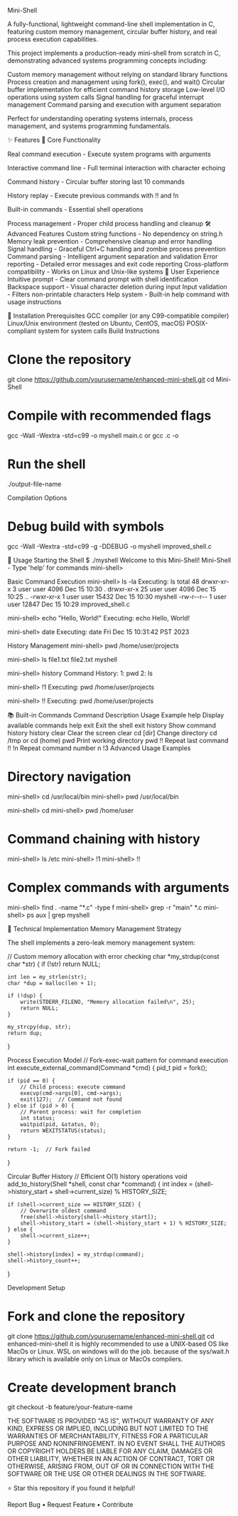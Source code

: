 Mini-Shell

A fully-functional, lightweight command-line shell implementation in C, featuring custom memory management, circular buffer history, and real process execution capabilities.


This project implements a production-ready mini-shell from scratch in C, demonstrating advanced systems programming concepts including:

Custom memory management without relying on standard library functions
Process creation and management using fork(), exec(), and wait()
Circular buffer implementation for efficient command history storage
Low-level I/O operations using system calls
Signal handling for graceful interrupt management
Command parsing and execution with argument separation

Perfect for understanding operating systems internals, process management, and systems programming fundamentals.

✨ Features
🚀 Core Functionality

Real command execution - Execute system programs with arguments

Interactive command line - Full terminal interaction with character echoing

Command history - Circular buffer storing last 10 commands

History replay - Execute previous commands with !! and !n

Built-in commands - Essential shell operations

Process management - Proper child process handling and cleanup
🛠️ Advanced Features
Custom string functions - No dependency on string.h
Memory leak prevention - Comprehensive cleanup and error handling
Signal handling - Graceful Ctrl+C handling and zombie process prevention
Command parsing - Intelligent argument separation and validation
Error reporting - Detailed error messages and exit code reporting
Cross-platform compatibility - Works on Linux and Unix-like systems
🎨 User Experience
Intuitive prompt - Clear command prompt with shell identification
Backspace support - Visual character deletion during input
Input validation - Filters non-printable characters
Help system - Built-in help command with usage instructions


🔧 Installation
Prerequisites
GCC compiler (or any C99-compatible compiler)
Linux/Unix environment (tested on Ubuntu, CentOS, macOS)
POSIX-compliant system for system calls
Build Instructions
# Clone the repository
git clone https://github.com/yourusername/enhanced-mini-shell.git
cd Mini-Shell

# Compile with recommended flags
gcc -Wall -Wextra -std=c99 -o myshell main.c
or
gcc <source-code-file-name>.c -o <output-file-name>

# Run the shell
./output-file-name


Compilation Options
# Debug build with symbols
gcc -Wall -Wextra -std=c99 -g -DDEBUG -o myshell improved_shell.c



🚀 Usage
Starting the Shell
$ ./myshell
Welcome to this Mini-Shell!
Mini-Shell  - Type 'help' for commands
mini-shell> 

Basic Command Execution
mini-shell> ls -la
Executing: ls
total 48
drwxr-xr-x  3 user user  4096 Dec 15 10:30 .
drwxr-xr-x 25 user user  4096 Dec 15 10:25 ..
-rwxr-xr-x  1 user user 15432 Dec 15 10:30 myshell
-rw-r--r--  1 user user 12847 Dec 15 10:29 improved_shell.c

mini-shell> echo "Hello, World!"
Executing: echo
Hello, World!

mini-shell> date
Executing: date
Fri Dec 15 10:31:42 PST 2023

History Management
mini-shell> pwd
/home/user/projects

mini-shell> ls
file1.txt  file2.txt  myshell

mini-shell> history
Command History:
  1: pwd
  2: ls

mini-shell> !1
Executing: pwd
/home/user/projects

mini-shell> !!
Executing: pwd
/home/user/projects

📚 Built-in Commands
Command	Description	Usage Example
help	Display available commands	help
exit	Exit the shell	exit
history	Show command history	history
clear	Clear the screen	clear
cd [dir]	Change directory	cd /tmp or cd (home)
pwd	Print working directory	pwd
!!	Repeat last command	!!
!n	Repeat command number n	!3
Advanced Usage Examples
# Directory navigation
mini-shell> cd /usr/local/bin
mini-shell> pwd
/usr/local/bin

mini-shell> cd
mini-shell> pwd
/home/user

# Command chaining with history
mini-shell> ls /etc
mini-shell> !1
mini-shell> !!

# Complex commands with arguments
mini-shell> find . -name "*.c" -type f
mini-shell> grep -r "main" *.c
mini-shell> ps aux | grep myshell

🔬 Technical Implementation
Memory Management Strategy

The shell implements a zero-leak memory management system:

// Custom memory allocation with error checking
char *my_strdup(const char *str) {
    if (!str) return NULL;
    
    int len = my_strlen(str);
    char *dup = malloc(len + 1);
    
    if (!dup) {
        write(STDERR_FILENO, "Memory allocation failed\n", 25);
        return NULL;
    }
    
    my_strcpy(dup, str);
    return dup;
}

Process Execution Model
// Fork-exec-wait pattern for command execution
int execute_external_command(Command *cmd) {
    pid_t pid = fork();
    
    if (pid == 0) {
        // Child process: execute command
        execvp(cmd->args[0], cmd->args);
        exit(127);  // Command not found
    } else if (pid > 0) {
        // Parent process: wait for completion
        int status;
        waitpid(pid, &status, 0);
        return WEXITSTATUS(status);
    }
    
    return -1;  // Fork failed
}

Circular Buffer History
// Efficient O(1) history operations
void add_to_history(Shell *shell, const char *command) {
    int index = (shell->history_start + shell->current_size) % HISTORY_SIZE;
    
    if (shell->current_size == HISTORY_SIZE) {
        // Overwrite oldest command
        free(shell->history[shell->history_start]);
        shell->history_start = (shell->history_start + 1) % HISTORY_SIZE;
    } else {
        shell->current_size++;
    }
    
    shell->history[index] = my_strdup(command);
    shell->history_count++;
}




Development Setup
# Fork and clone the repository
git clone https://github.com/yourusername/enhanced-mini-shell.git
cd enhanced-mini-shell
it is highly recommended to use a UNIX-based OS like MacOs or Linux. WSL on windows will do the job. because of the sys/wait.h library which is available only on Linux or MacOs compilers.
# Create development branch
git checkout -b feature/your-feature-name






THE SOFTWARE IS PROVIDED "AS IS", WITHOUT WARRANTY OF ANY KIND, EXPRESS OR
IMPLIED, INCLUDING BUT NOT LIMITED TO THE WARRANTIES OF MERCHANTABILITY,
FITNESS FOR A PARTICULAR PURPOSE AND NONINFRINGEMENT. IN NO EVENT SHALL THE
AUTHORS OR COPYRIGHT HOLDERS BE LIABLE FOR ANY CLAIM, DAMAGES OR OTHER
LIABILITY, WHETHER IN AN ACTION OF CONTRACT, TORT OR OTHERWISE, ARISING FROM,
OUT OF OR IN CONNECTION WITH THE SOFTWARE OR THE USE OR OTHER DEALINGS IN THE
SOFTWARE.


⭐ Star this repository if you found it helpful!

Report Bug • Request Feature • Contribute

